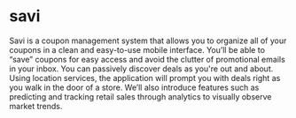 # savi
Savi is a coupon management system that allows you to organize all of your coupons in a clean and easy-to-use mobile interface. You’ll be able to “save” coupons for easy access and avoid the clutter of promotional emails in your inbox. You can passively discover deals as you're out and about. Using location services, the application will prompt you with deals right as you walk in the door of a store. We’ll also introduce features such as predicting and tracking retail sales through analytics to visually observe market trends. 
